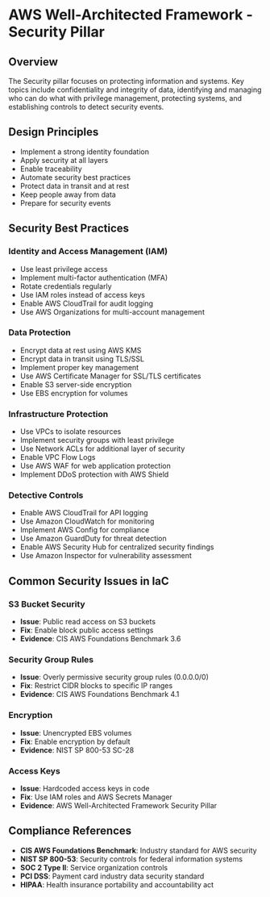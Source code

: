# AWS Well-Architected Framework - Security Pillar

## Overview
The Security pillar focuses on protecting information and systems. Key topics include confidentiality and integrity of data, identifying and managing who can do what with privilege management, protecting systems, and establishing controls to detect security events.

## Design Principles
- Implement a strong identity foundation
- Apply security at all layers
- Enable traceability
- Automate security best practices
- Protect data in transit and at rest
- Keep people away from data
- Prepare for security events

## Security Best Practices

### Identity and Access Management (IAM)
- Use least privilege access
- Implement multi-factor authentication (MFA)
- Rotate credentials regularly
- Use IAM roles instead of access keys
- Enable AWS CloudTrail for audit logging
- Use AWS Organizations for multi-account management

### Data Protection
- Encrypt data at rest using AWS KMS
- Encrypt data in transit using TLS/SSL
- Implement proper key management
- Use AWS Certificate Manager for SSL/TLS certificates
- Enable S3 server-side encryption
- Use EBS encryption for volumes

### Infrastructure Protection
- Use VPCs to isolate resources
- Implement security groups with least privilege
- Use Network ACLs for additional layer of security
- Enable VPC Flow Logs
- Use AWS WAF for web application protection
- Implement DDoS protection with AWS Shield

### Detective Controls
- Enable AWS CloudTrail for API logging
- Use Amazon CloudWatch for monitoring
- Implement AWS Config for compliance
- Use Amazon GuardDuty for threat detection
- Enable AWS Security Hub for centralized security findings
- Use Amazon Inspector for vulnerability assessment

## Common Security Issues in IaC

### S3 Bucket Security
- **Issue**: Public read access on S3 buckets
- **Fix**: Enable block public access settings
- **Evidence**: CIS AWS Foundations Benchmark 3.6

### Security Group Rules
- **Issue**: Overly permissive security group rules (0.0.0.0/0)
- **Fix**: Restrict CIDR blocks to specific IP ranges
- **Evidence**: CIS AWS Foundations Benchmark 4.1

### Encryption
- **Issue**: Unencrypted EBS volumes
- **Fix**: Enable encryption by default
- **Evidence**: NIST SP 800-53 SC-28

### Access Keys
- **Issue**: Hardcoded access keys in code
- **Fix**: Use IAM roles and AWS Secrets Manager
- **Evidence**: AWS Well-Architected Framework Security Pillar

## Compliance References
- **CIS AWS Foundations Benchmark**: Industry standard for AWS security
- **NIST SP 800-53**: Security controls for federal information systems
- **SOC 2 Type II**: Service organization controls
- **PCI DSS**: Payment card industry data security standard
- **HIPAA**: Health insurance portability and accountability act
